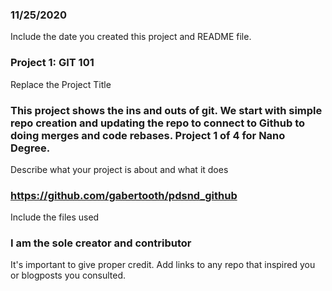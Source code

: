  ### 11/25/2020
Include the date you created this project and README file.

### Project 1: GIT 101
Replace the Project Title

### This project shows the ins and outs of git. We start with simple repo creation and updating the repo to connect to Github to doing merges and code rebases. Project 1 of 4 for Nano Degree.
Describe what your project is about and what it does

### https://github.com/gabertooth/pdsnd_github
Include the files used

### I am the sole creator and contributor
It's important to give proper credit. Add links to any repo that inspired you or blogposts you consulted.
